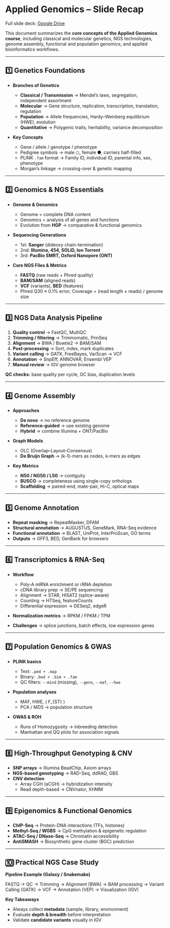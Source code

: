 # Applied Genomics – Slide Recap

Full slide deck: [Google Drive](https://drive.google.com/file/d/1tV58Ldxbase2jpN9sgMsIyVQvUfpziG5/view?usp=sharing)

This document summarizes the **core concepts of the Applied Genomics course**, including classical and molecular genetics, NGS technologies, genome assembly, functional and population genomics, and applied bioinformatics workflows.

---

## 1️⃣ Genetics Foundations

- **Branches of Genetics**
  - **Classical / Transmission** → Mendel’s laws, segregation, independent assortment
  - **Molecular** → Gene structure, replication, transcription, translation, regulation
  - **Population** → Allele frequencies, Hardy–Weinberg equilibrium (HWE), evolution
  - **Quantitative** → Polygenic traits, heritability, variance decomposition

- **Key Concepts**
  - Gene / allele / genotype / phenotype  
  - Pedigree symbols → male ◻, female ●, carriers half-filled  
  - PLINK `.fam` format → Family ID, individual ID, parental info, sex, phenotype
  - Morgan’s linkage → crossing-over & genetic mapping

---

## 2️⃣ Genomics & NGS Essentials

- **Genome & Genomics**
  - Genome = complete DNA content  
  - Genomics = analysis of all genes and functions  
  - Evolution from **HGP** → comparative & functional genomics

- **Sequencing Generations**
  - 1st: **Sanger** (dideoxy chain-termination)  
  - 2nd: **Illumina, 454, SOLiD, Ion Torrent**  
  - 3rd: **PacBio SMRT, Oxford Nanopore (ONT)**

- **Core NGS Files & Metrics**
  - **FASTQ** (raw reads + Phred quality)  
  - **BAM/SAM** (aligned reads)  
  - **VCF** (variants), **BED** (features)  
  - Phred Q30 ≈ 0.1% error; Coverage = (read length × reads) / genome size

---

## 3️⃣ NGS Data Analysis Pipeline

1. **Quality control** → FastQC, MultiQC  
2. **Trimming / filtering** → Trimmomatic, PrinSeq  
3. **Alignment** → BWA / Bowtie2 → BAM/SAM  
4. **Post-processing** → Sort, index, mark duplicates  
5. **Variant calling** → GATK, FreeBayes, VarScan → VCF  
6. **Annotation** → SnpEff, ANNOVAR, Ensembl VEP  
7. **Manual review** → IGV genome browser

**QC checks:** base quality per cycle, GC bias, duplication levels

---

## 4️⃣ Genome Assembly

- **Approaches**
  - **De novo** → no reference genome  
  - **Reference-guided** → use existing genome  
  - **Hybrid** → combine Illumina + ONT/PacBio

- **Graph Models**
  - OLC (Overlap–Layout–Consensus)  
  - **De Bruijn Graph** → (k-1)-mers as nodes, k-mers as edges

- **Key Metrics**
  - **N50 / NG50 / L50** → contiguity  
  - **BUSCO** → completeness using single-copy orthologs  
  - **Scaffolding** → paired-end, mate-pair, Hi-C, optical maps

---

## 5️⃣ Genome Annotation

- **Repeat masking** → RepeatMasker, DFAM  
- **Structural annotation** → AUGUSTUS, GeneMark, RNA-Seq evidence  
- **Functional annotation** → BLAST, UniProt, InterProScan, GO terms  
- **Outputs** → GFF3, BED, GenBank for browsers

---

## 6️⃣ Transcriptomics & RNA-Seq

- **Workflow**
  - Poly-A mRNA enrichment or rRNA depletion  
  - cDNA library prep → SE/PE sequencing  
  - Alignment → STAR, HISAT2 (splice-aware)  
  - Counting → HTSeq, featureCounts  
  - Differential expression → DESeq2, edgeR

- **Normalization metrics** → RPKM / FPKM / TPM

- **Challenges** → splice junctions, batch effects, low expression genes

---

## 7️⃣ Population Genomics & GWAS

- **PLINK basics**
  - Text: `.ped + .map`  
  - Binary: `.bed + .bim + .fam`  
  - QC filters: `--mind` (missing), `--geno`, `--maf`, `--hwe`

- **Population analyses**
  - MAF, HWE, \( F_{ST} \)  
  - PCA / MDS → population structure

- **GWAS & ROH**
  - Runs of Homozygosity → inbreeding detection  
  - Manhattan and QQ plots for association signals

---

## 8️⃣ High-Throughput Genotyping & CNV

- **SNP arrays** → Illumina BeadChip, Axiom arrays  
- **NGS-based genotyping** → RAD-Seq, ddRAD, GBS  
- **CNV detection**
  - Array CGH (aCGH) → hybridization intensity  
  - Read depth-based → CNVnator, XHMM

---

## 9️⃣ Epigenomics & Functional Genomics

- **ChIP-Seq** → Protein-DNA interactions (TFs, histones)  
- **Methyl-Seq / WGBS** → CpG methylation & epigenetic regulation  
- **ATAC-Seq / DNase-Seq** → Chromatin accessibility  
- **AntiSMASH** → Biosynthetic gene cluster (BGC) prediction

---

## 🔟 Practical NGS Case Study

**Pipeline Example (Galaxy / Snakemake)**  

FASTQ → QC → Trimming → Alignment (BWA)
→ BAM processing → Variant Calling (GATK)
→ VCF → Annotation (VEP) → Visualization (IGV)


**Key Takeaways**
- Always collect **metadata** (sample, library, environment)  
- Evaluate **depth & breadth** before interpretation  
- Validate **candidate variants** visually in IGV  


